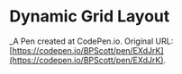 # Dynamic Grid Layout 
 _A Pen created at CodePen.io. Original URL: [https://codepen.io/BPScott/pen/EXdJrK](https://codepen.io/BPScott/pen/EXdJrK).

 
